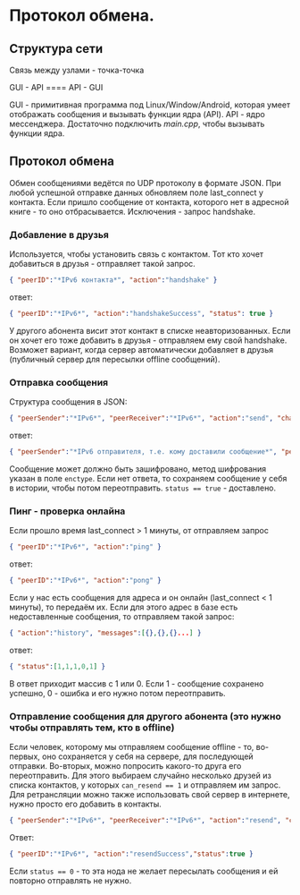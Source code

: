 # Протокол обмена.

## Структура сети

Связь между узлами - точка-точка

GUI - API ==== API - GUI

GUI - примитивная программа под Linux/Window/Android, которая умеет отображать сообщения и вызывать функции ядра (API). 
API - ядро мессенджера. Достаточно подключить *main.cpp*, чтобы вызывать функции ядра.

## Протокол обмена

Обмен сообщениями ведётся по UDP протоколу в формате JSON.
При любой успешной отправке данных обновляем поле last_connect у контакта.
Если пришло сообщение от контакта, которого нет в адресной книге - то оно отбрасывается.
Исключения - запрос handshake.

### Добавление в друзья

Используется, чтобы установить связь с контактом. Тот кто хочет добавиться в друзья - отправляет такой запрос.

```json
{ "peerID":"*IPv6 контакта*", "action":"handshake" }
```

ответ:

```json
{ "peerID":"*IPv6*", "action":"handshakeSuccess", "status": true }
```

У другого абонента висит этот контакт в списке неавторизованных. Если он хочет его тоже добавить в друзья - отправляем ему свой handshake. Возможет вариант, когда сервер автоматически добавляет в друзья (публичный сервер для пересылки offline сообщений).

### Отправка сообщения

Структура сообщения в JSON:

```json
{ "peerSender":"*IPv6*", "peerReceiver":"*IPv6*", "action":"send", "chatID":"*Идентификатор чата, у обоих он одинаковый*", "msgID":"*ID сообщения в чате*","msgText":"*сообщение*", "timestamp":"*время*", "enctype":"" }
```

ответ:

```json
{ "peerSender":"*IPv6 отправителя, т.е. кому доставили сообщение*", "peerReceiver":"*IPv6 получателя, т.е. кто отправил сообщение*", "action":"sendSuccess", "chatID":"*Идентификатор чата, у обоих он одинаковый*", "msgID":"*ID сообщения, которое доставлено, в чате*", "status": true }
```

Сообщение может должно быть зашифровано, метод шифрования указан в поле `enctype`.
Если нет ответа, то сохраняем сообщение у себя в истории, чтобы потом переотправить.
`status == true` - доставлено.

### Пинг - проверка онлайна

Если прошло время last_connect > 1 минуты, от отправляем запрос

```json
{ "peerID":"*IPv6*", "action":"ping" }
```

ответ:

```json
{ "peerID":"*IPv6*", "action":"pong" }
```

Если у нас есть сообщения для адреса и он онлайн (last_connect < 1 минуты), то передаём их.
Если для этого адрес в базе есть недоставленные сообщения, то отправляем такой запрос:

```json
{ "action":"history", "messages":[{},{},{}...] }
```

ответ:

```json
{ "status":[1,1,1,0,1] }
```

В ответ приходит массив с 1 или 0. Если 1 - сообщение сохранено успешно, 0 - ошибка и его нужно потом переотправить.

### Отправление сообщения для другого абонента (это нужно чтобы отправлять тем, кто в offline)

Если человек, которому мы отправляем сообщение offline - то, во-первых, оно сохраняется у себя на сервере, для последующей отправки.
Во-вторых, можно попросить какого-то друга его переотправить. Для этого выбираем случайно несколько друзей из списка контактов, у которых `can_resend == 1` и отправляем им запрос.
Для ретрансляции можно также использовать свой сервер в интернете, нужно просто его добавить в контакты.

```json
{ "peerSender":"*IPv6*", "peerReceiver":"*IPv6*", "action":"resend", "chatID":"*Идентификатор чата, у обоих он одинаковый*", "msgID":"*ID сообщения в чате*","msgText":"*сообщение*", "timestamp":"*время*", "enctype":"" }
```

Ответ:

```json
{ "peerID":"*IPv6*", "action":"resendSuccess","status":true }
```

Если `status == 0` - то эта нода не желает пересылать сообщения и ей повторно отправлять не нужно.
